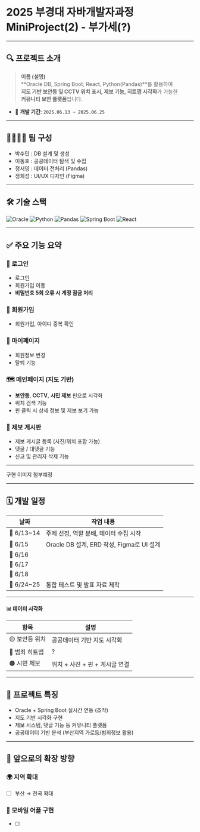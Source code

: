 # 2025 부경대 자바개발자과정 MiniProject(2) - 부가세(?)

---

## 🔍 프로젝트 소개

> **이름 (설명)**  
> **Oracle DB, Spring Boot, React, Python(Pandas)**를 활용하여  
> **지도 기반 보안등 및 CCTV 위치 표시, 제보 기능, 히트맵 시각화**가 가능한  
> **커뮤니티 보안 플랫폼**입니다.

- 📅 **개발 기간**: `2025.06.13 ~ 2025.06.25`

---

## 👨‍👩‍👧‍👦 팀 구성

- 박수민 : DB 설계 및 생성
- 이동호 : 공공데이터 탐색 및 수집
- 정서영 : 데이터 전처리 (Pandas)
- 정희성 : UI/UX 디자인 (Figma)

---

## 🛠 기술 스택

![Oracle](https://img.shields.io/badge/Oracle-F80000?style=flat-square&logo=oracle&logoColor=white) ![Python](https://img.shields.io/badge/Python-3776AB?style=flat-square&logo=python&logoColor=white) ![Pandas](https://img.shields.io/badge/Pandas-150458?style=flat-square&logo=pandas&logoColor=white) ![Spring Boot](https://img.shields.io/badge/SpringBoot-6DB33F?style=flat-square&logo=springboot&logoColor=white) ![React](https://img.shields.io/badge/React-61DAFB?style=flat-square&logo=react&logoColor=black)

---

## ✅ 주요 기능 요약

### 🔐 로그인

- 로그인
- 회원가입 이동
- **비밀번호 5회 오류 시 계정 잠금 처리**

### 🔐 회원가입

- 회원가입, 아이디 중복 확인

### 👤 마이페이지

- 회원정보 변경
- 탈퇴 기능

### 🗺 메인페이지 (지도 기반)

- **보안등**, **CCTV**, **시민 제보** 핀으로 시각화
- 위치 검색 기능
- 핀 클릭 시 상세 정보 및 제보 보기 가능

### 📢 제보 게시판

- 제보 게시글 등록 (사진/위치 포함 가능)
- 댓글 / 대댓글 기능
- 신고 및 관리자 삭제 기능

---

구현 이미지 첨부예정

---

## 🗓 개발 일정

| 날짜       | 작업 내용                                 |
| ---------- | ----------------------------------------- |
| 📅 6/13~14 | 주제 선정, 역할 분배, 데이터 수집 시작    |
| 📅 6/15    | Oracle DB 설계, ERD 작성, Figma로 UI 설계 |
| 📅 6/16    |                                           |
| 📅 6/17    |                                           |
| 📅 6/18    |                                           |
| 📅 6/24~25 | 통합 테스트 및 발표 자료 제작             |

---

#### 📊 데이터 시각화

| 항목           | 설명                           |
| -------------- | ------------------------------ |
| 🟡 보안등 위치 | 공공데이터 기반 지도 시각화    |
| 🔴 범죄 히트맵 | ?                              |
| 🟠 시민 제보   | 위치 + 사진 + 핀 + 게시글 연결 |

---

## 🌟 프로젝트 특징

- Oracle + Spring Boot 실시간 연동 (조작)
- 지도 기반 시각화 구현
- 제보 시스템, 댓글 기능 등 커뮤니티 플랫폼
- 공공데이터 기반 분석 (부산지역 가로등/범죄정보 활용)

---

## 📌 앞으로의 확장 방향

### 🌍 지역 확대

- [ ] 부산 → 전국 확대
<!-- - [ ] 구/동별 범죄 통계 및 분석   -->

### 📱 모바일 어플 구현

- [ ]

<!-- ### 🧠 AI 기반 위험도 예측

- [ ] 시간대별 위험도 분석
- [ ] 혼잡도/조도 정보 기반 위험 경보 -->
